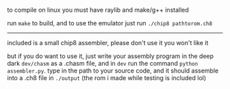 to compile on linux you must have raylib and make/g++ installed

run `make` to build,
and to use the emulator just run 
`./chip8 pathtorom.ch8`

---------

included is a small chip8 assembler, please don't use it you won't like it 

but if you do want to use it, just write your assembly program in the deep dark `dev/chasm` as a .chasm file, and in `dev`
run the command `python assembler.py`.
type in the path to your source code, and it should assemble into a .ch8 file in `./output` (the rom i made while testing is included lol)
